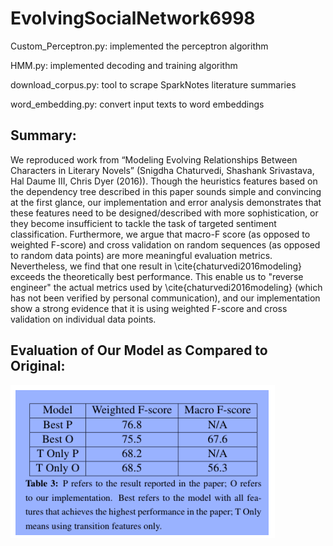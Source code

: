 # EvolvingSocialNetwork6998

Custom_Perceptron.py: implemented the perceptron algorithm

HMM.py: implemented decoding and training algorithm 

download_corpus.py: tool to scrape SparkNotes literature summaries

word_embedding.py: convert input texts to word embeddings



## Summary:

We reproduced work from “Modeling Evolving Relationships Between Characters in Literary Novels” (Snigdha Chaturvedi, Shashank Srivastava, Hal Daume III, Chris Dyer (2016)). Though the heuristics features based on the dependency tree described in this paper sounds simple and convincing at the first glance, our implementation and error analysis demonstrates that these features need to be designed/described with more sophistication, or they become insufficient to tackle the task of targeted sentiment classification. Furthermore, we argue that macro-F score (as opposed to weighted F-score) and cross validation on random sequences (as opposed to random data points) are more meaningful evaluation metrics. Nevertheless, we find that one result in \cite{chaturvedi2016modeling} exceeds the theoretically best performance. This enable us to "reverse engineer" the actual metrics used by \cite{chaturvedi2016modeling} (which has not been verified by personal communication), and our implementation show a strong evidence that it is using weighted F-score and cross validation on individual data points.

## Evaluation of Our Model as Compared to Original:
![blueevaluation](blueevaluation.png)
